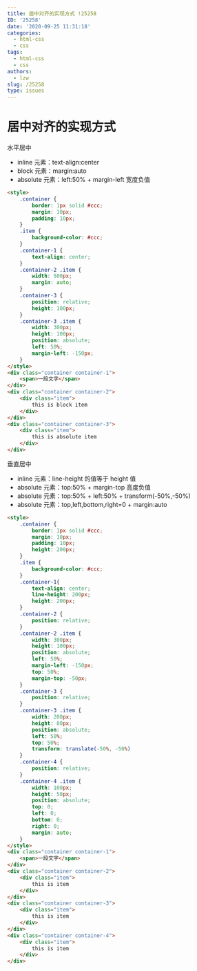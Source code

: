 ```yaml
---
title: 居中对齐的实现方式 !25258
ID: '25258'
date: '2020-09-25 11:31:18'
categories:
  - html-css
  - css
tags:
  - html-css
  - css
authors:
  - lzw
slug: /25258
type: issues
---
```


# 居中对齐的实现方式

水平居中

- inline 元素：text-align:center
- block 元素：margin:auto
- absolute 元素：left:50% + margin-left 宽度负值




<HtmlDemo>


``` html
<style>
    .container {
        border: 1px solid #ccc;
        margin: 10px;
        padding: 10px;
    }
    .item {
        background-color: #ccc;
    }
    .container-1 {
        text-align: center;
    }
    .container-2 .item {
        width: 500px;
        margin: auto;
    }
    .container-3 {
        position: relative;
        height: 100px;
    }
    .container-3 .item {
        width: 300px;
        height: 100px;
        position: absolute;
        left: 50%;
        margin-left: -150px;
    }
</style>
<div class="container container-1">
    <span>一段文字</span>
</div>
<div class="container container-2">
    <div class="item">
        this is block item
    </div>
</div>
<div class="container container-3">
    <div class="item">
        this is absolute item
    </div>
</div>
```

</HtmlDemo>

垂直居中

- inline 元素：line-height 的值等于 height 值
- absolute 元素：top:50% + margin-top 高度负值
- absolute 元素：top:50% + left:50% + transform(-50%,-50%)
- absolute 元素：top,left,bottom,right=0 + margin:auto


<HtmlDemo>

``` html 
<style>
    .container {
        border: 1px solid #ccc;
        margin: 10px;
        padding: 10px;
        height: 200px;
    }
    .item {
        background-color: #ccc;
    }
    .container-1{
        text-align: center;
        line-height: 200px;
        height: 200px;
    }
    .container-2 {
        position: relative;
    }
    .container-2 .item {
        width: 300px;
        height: 100px;
        position: absolute;
        left: 50%;
        margin-left: -150px;
        top: 50%;
        margin-top: -50px;
    }
    .container-3 {
        position: relative;
    }
    .container-3 .item {
        width: 200px;
        height: 80px;
        position: absolute;
        left: 50%;
        top: 50%;
        transform: translate(-50%, -50%)
    }
    .container-4 {
        position: relative;
    }
    .container-4 .item {
        width: 100px;
        height: 50px;
        position: absolute;
        top: 0;
        left: 0;
        bottom: 0;
        right: 0;
        margin: auto;
    }
</style>
<div class="container container-1">
    <span>一段文字</span>
</div>
<div class="container container-2">
    <div class="item">
        this is item
    </div>
</div>
<div class="container container-3">
    <div class="item">
        this is item
    </div>
</div>
<div class="container container-4">
    <div class="item">
        this is item
    </div>
</div>
```

</HtmlDemo>
 
 
 
 
 
 
 
 
 
 
 
 
 
 
 
 
 
 
 
 
 
 
 
 
 

